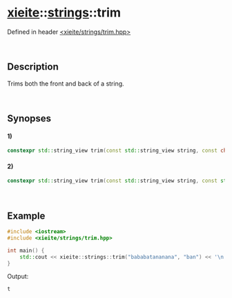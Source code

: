 # [xieite](../xieite.md)\:\:[strings](../strings.md)\:\:trim
Defined in header [<xieite/strings/trim.hpp>](../../include/xieite/strings/trim.hpp)

&nbsp;

## Description
Trims both the front and back of a string.

&nbsp;

## Synopses
#### 1)
```cpp
constexpr std::string_view trim(const std::string_view string, const char character) noexcept;
```
#### 2)
```cpp
constexpr std::string_view trim(const std::string_view string, const std::string_view characters) noexcept;
```

&nbsp;

## Example
```cpp
#include <iostream>
#include <xieite/strings/trim.hpp>

int main() {
    std::cout << xieite::strings::trim("bababatananana", "ban") << '\n';
}
```
Output:
```
t
```
